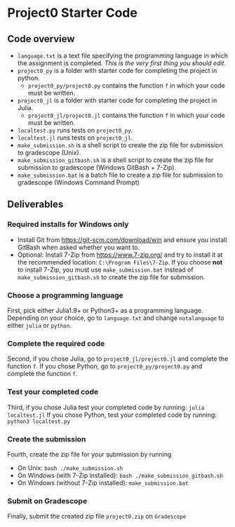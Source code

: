 # Project0 Starter Code

## Code overview
- `language.txt` is a text file specifying the programming language in which the assignment is completed. *This is the very first thing you should edit.*
- `project0_py` is a folder with starter code for completing the project in python.
  - `project0_py/project0.py` contains the function `f` in which your code must be written.
- `project0_jl` is a folder with starter code for completing the project in Julia.
  - `project0_jl/project0.jl` contains the function `f` in which your code must be written.
- `localtest.py` runs tests on `project0_py`.
- `localtest.jl` runs tests on `project0_jl`.
- `make_submission.sh` is a shell script to create the zip file for submission to gradescope (Unix).
- `make_submission_gitbash.sh` is a shell script to create the zip file for submission to gradescope (Windows GitBash + 7-Zip).
- `make_submission.bat` is a batch file to create a zip file for submission to gradescope (Windows Command Prompt)

## Deliverables

### Required installs for Windows only
- Install Git from <https://git-scm.com/download/win> and ensure you install GitBash when asked whether you want to.
- Optional: Install 7-Zip from <https://www.7-zip.org/> and try to install it at the recommended location: `C:\Program Files\7-Zip`. If you choose **not** to install 7-Zip, you must use `make_submission.bat` instead of `make_submission_gitbash.sh` to create the zip file for submission.


### Choose a programming language
First, pick either Julia1.9+ or Python3+ as a programming language. Depending on your choice, go to `language.txt` and change `notalanguage` to either `julia` or `python`.

### Complete the required code
Second, if you chose Julia, go to `project0_jl/project0.jl` and complete the function `f`. If you chose Python, go to `project0_py/project0.py` and complete the function `f`.

### Test your completed code
Third, if you chose Julia test your completed code by running:
`julia localtest.jl` 
If you chose Python, test your completed code by running:
`python3 localtest.py`

### Create the submission
Fourth, create the zip file for your submission by running
- On Unix: `bash ./make_submission.sh`
- On Windows (with 7-Zip installed): `bash ./make_submission_gitbash.sh`
- On Windows (without 7-Zip installed): `make_submission.bat`

### Submit on Gradescope
Finally, submit the created zip file `project0.zip` on `Gradescope`
